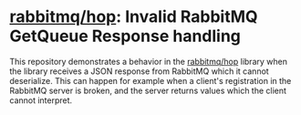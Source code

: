# [rabbitmq/hop]: Invalid RabbitMQ GetQueue Response handling

This repository demonstrates a behavior in the [rabbitmq/hop] library when the 
library receives a JSON response from RabbitMQ which it cannot deserialize. This
can happen for example when a client's registration in the RabbitMQ server is
broken, and the server returns values which the client cannot interpret.

[rabbitmq/hop]: https://github.com/rabbitmq/hop